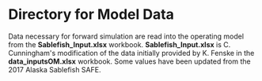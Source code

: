 # Directory for Model Data

Data necessary for forward simulation are read into the operating model from the **Sablefish_Input.xlsx** workbook.
**Sablefish_Input.xlsx** is C. Cunningham's modification of the data initially provided by K. Fenske in the **data_inputsOM.xlsx** workbook. Some values have been updated from the 2017 Alaska Sablefish SAFE. 


